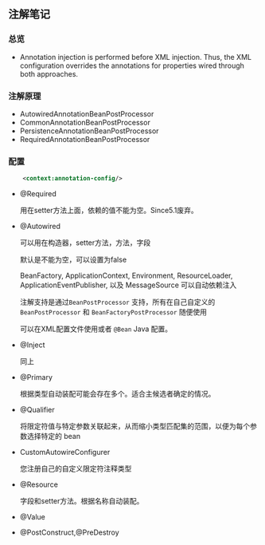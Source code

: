 
## 注解笔记

### 总览

- Annotation injection is performed before XML injection. Thus, the XML configuration overrides the annotations for properties wired through both approaches.


### 注解原理

- AutowiredAnnotationBeanPostProcessor
- CommonAnnotationBeanPostProcessor
- PersistenceAnnotationBeanPostProcessor
- RequiredAnnotationBeanPostProcessor

### 配置

```xml
    <context:annotation-config/>
```

- @Required
  
    用在setter方法上面，依赖的值不能为空。Since5.1废弃。

- @Autowired

    可以用在构造器，setter方法，方法，字段
    
    默认是不能为空，可以设置为false
  
    BeanFactory, ApplicationContext, Environment, ResourceLoader, ApplicationEventPublisher, 以及 MessageSource 可以自动依赖注入

    注解支持是通过`BeanPostProcessor` 支持，所有在自己自定义的 `BeanPostProcessor` 和 `BeanFactoryPostProcessor` 随便使用

    可以在XML配置文件使用或者 `@Bean` Java 配置。

- @Inject 

    同上

- @Primary

  根据类型自动装配可能会存在多个。适合主候选者确定的情况。

- @Qualifier

  将限定符值与特定参数关联起来，从而缩小类型匹配集的范围，以便为每个参数选择特定的 bean

- CustomAutowireConfigurer

  您注册自己的自定义限定符注释类型

- @Resource

  字段和setter方法。根据名称自动装配。

- @Value

- @PostConstruct,@PreDestroy
  
    